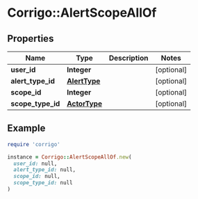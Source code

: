 # Corrigo::AlertScopeAllOf

## Properties

| Name | Type | Description | Notes |
| ---- | ---- | ----------- | ----- |
| **user_id** | **Integer** |  | [optional] |
| **alert_type_id** | [**AlertType**](AlertType.md) |  | [optional] |
| **scope_id** | **Integer** |  | [optional] |
| **scope_type_id** | [**ActorType**](ActorType.md) |  | [optional] |

## Example

```ruby
require 'corrigo'

instance = Corrigo::AlertScopeAllOf.new(
  user_id: null,
  alert_type_id: null,
  scope_id: null,
  scope_type_id: null
)
```

